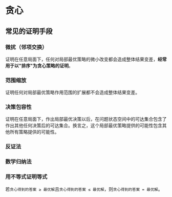 # 贪心

## 常见的证明手段

### 微扰（邻项交换）

证明在任意局面下，任何对局部最优策略的微小改变都会造成整体结果变差，**经常用于以"排序"为贪心策略的证明**。

### 范围缩放

证明任何对局部最优策略作用范围的扩展都不会造成整体结果变差。

### 决策包容性

证明在任意局面下，作出局部最优决策以后，在问题状态空间中的可达集合包含了作出其他任何决策后的可达集合。换言之，这个局部最优策略提供的可能性包含其他所有策略提供的可能性。

### 反证法

### 数学归纳法

### 用不等式证明等式

若`贪心得到的答案 ≥ 最优解`且`贪心得到的答案 ≤ 最优解`，则`贪心得到的答案 = 最优解`。
